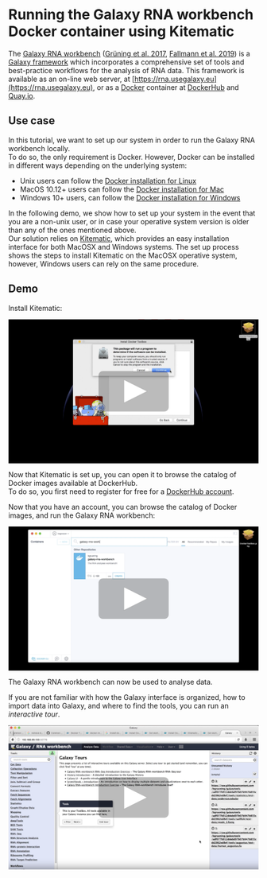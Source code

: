 # Running the Galaxy RNA workbench Docker container using Kitematic

The [Galaxy RNA workbench](https://github.com/bgruening/galaxy-rna-workbench)
([Grüning et al. 2017](https://doi.org/10.1093/nar/gkx409),
[Fallmann et al. 2019](https://doi.org/10.1093/nar/gkz353)) is a
[Galaxy framework](https://galaxyproject.org/) which incorporates a
comprehensive set of tools and best-practice workflows for the analysis of RNA
data. This framework is available as an on-line web server, at
[https://rna.usegalaxy.eu](https://rna.usegalaxy.eu), or as a
[Docker](https://www.docker.com/) container at
[DockerHub](https://hub.docker.com/r/bgruening/galaxy-rna-workbench) and
[Quay.io](https://quay.io/repository/bgruening/galaxy-rna-workbench).


## Use case

In this tutorial, we want to set up our system in order to run the Galaxy RNA
workbench locally.  
To do so, the only requirement is Docker. However, Docker can be installed in
different ways depending on the underlying system:
- Unix users can follow the
[Docker installation for Linux](https://docs.docker.com/installation)
- MacOS 10.12+ users can follow the
[Docker installation for Mac](https://hub.docker.com/editions/community/docker-ce-desktop-mac)
- Windows 10+ users, can follow the
[Docker installation for Windows](https://hub.docker.com/editions/community/docker-ce-desktop-windows)

In the following demo, we show how to set up your system in the event that you
are a non-unix user, or in case your operative system version is older than any
of the ones mentioned above.  
Our solution relies on [Kitematic](https://kitematic.com/), which provides an
easy installation interface for both MacOSX and Windows systems.
The set up process shows the steps to install Kitematic on the MacOSX operative
system, however, Windows users can rely on the same procedure.


## Demo

Install Kitematic:

[<img align="center" src="img/install-kitematic.png" alt="Install Kitematic" valign="middle">](https://www.youtube.com/watch?v=ssnea4HXVfE)


Now that Kitematic is set up, you can open it to browse the catalog of Docker
images available at DockerHub.  
To do so, you first need to register for free for a [DockerHub account](https://hub.docker.com/signup).  

Now that you have an account, you can browse the catalog of Docker images, and
run the Galaxy RNA workbench:

[<img align="center" src="img/run-rna-workbench.png" alt="Run the Galaxy RNA workbench" valign="middle">](https://www.youtube.com/watch?v=fYer4Xdw_h4)

The Galaxy RNA workbench can now be used to analyse data.  

If you are not familiar with how the Galaxy interface is organized, how to
import data into Galaxy, and where to find the tools, you can run an
*interactive tour*.

[<img align="center" src="img/run-interactive-tour.png" alt="UI Interactive tour" valign="middle">](https://www.youtube.com/watch?v=rP59wYIxWcI)
